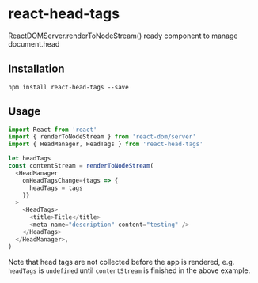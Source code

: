 # react-head-tags

ReactDOMServer.renderToNodeStream() ready component to manage document.head

## Installation

```
npm install react-head-tags --save
```

## Usage

<!-- eslint-disable no-unused-vars -->

```js
import React from 'react'
import { renderToNodeStream } from 'react-dom/server'
import { HeadManager, HeadTags } from 'react-head-tags'

let headTags
const contentStream = renderToNodeStream(
  <HeadManager
    onHeadTagsChange={tags => {
      headTags = tags
    }}
  >
    <HeadTags>
      <title>Title</title>
      <meta name="description" content="testing" />
    </HeadTags>
  </HeadManager>,
)
```

Note that head tags are not collected before the app is rendered,
e.g. `headTags` is `undefined` until `contentStream` is finished in the above example.
